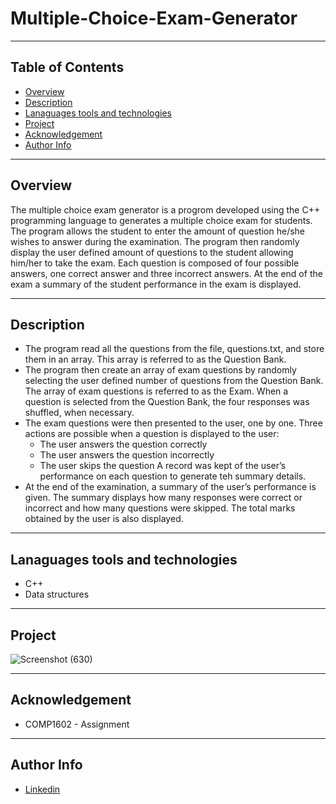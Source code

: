 # Multiple-Choice-Exam-Generator

--- 

## Table of Contents
- [Overview](#overview)
- [Description](#description)
- [Lanaguages tools and technologies](#lanaguages-tools-and-technologies)
- [Project](#project)
- [Acknowledgement](#acknowledgement)
- [Author Info](#author-info)

---

## Overview
The multiple choice exam generator is a progrom developed using the C++ programming language to generates a multiple choice exam for students. The program allows the student to enter the amount of question he/she wishes to answer during the examination. The program then randomly display the user defined amount of questions to the student allowing him/her to take the exam. Each question is composed of four possible answers, one correct answer and three incorrect answers.  At the end of the exam a summary of the student performance in the exam is displayed.  

--- 

## Description
* The program read all the questions from the file, questions.txt, and store them in an array. This array is referred to as the Question Bank.
* The program then create an array of exam questions by randomly selecting the user defined number of questions from the Question Bank. The array of exam questions is referred to as the Exam. When a question is selected from the Question Bank, the four responses was shuffled, when necessary.
* The exam questions were then presented to the user, one by one. Three actions are possible when a question is displayed to the user:
  * The user answers the question correctly
  * The user answers the question incorrectly
  * The user skips the question
A record was kept of the user’s performance on each question to generate teh summary details.
* At the end of the examination, a summary of the user’s performance is given. The summary displays how many responses were correct or incorrect and how many questions were skipped. The total marks obtained by the user is also displayed.

---

## Lanaguages tools and technologies
* C++
* Data structures

---

## Project
![Screenshot (630)](https://user-images.githubusercontent.com/77646306/124189408-a8f87b00-da8e-11eb-9988-d05eda37ff41.png)

---

## Acknowledgement
* COMP1602 - Assignment

---

## Author Info
* [Linkedin](https://www.linkedin.com/in/tamika-ramkissoon-1a2622214/)

